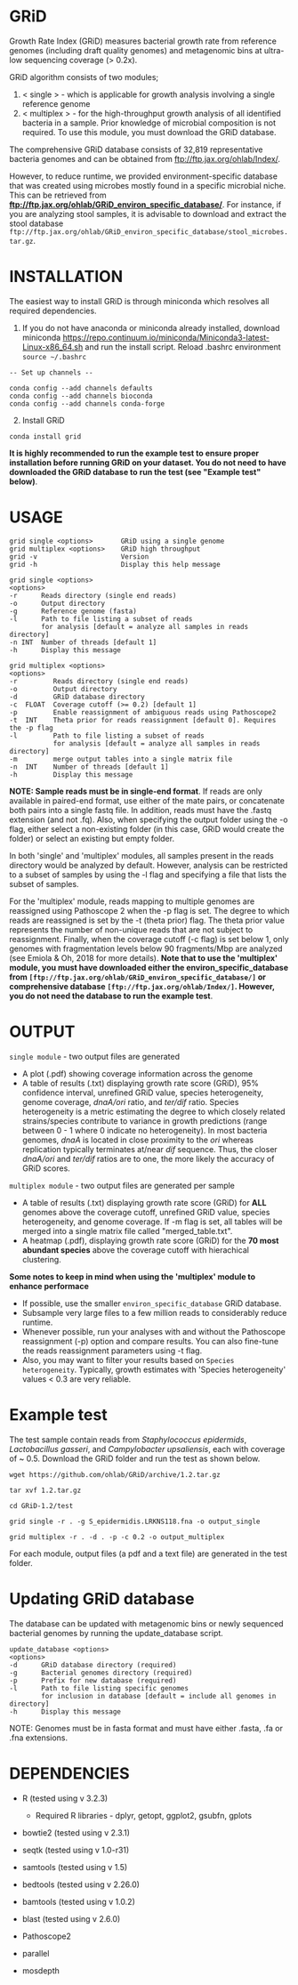 # GRiD
Growth Rate Index (GRiD) measures bacterial growth rate from reference genomes (including draft quality genomes) and metagenomic bins at ultra-low sequencing coverage (> 0.2x). 

GRiD algorithm consists of two modules;

1. < single > - which is applicable for growth analysis involving a single reference genome
2. < multiplex > - for the high-throughput growth analysis of all identified bacteria in a sample. Prior knowledge of microbial composition is not required. To use this module, you must download the GRiD database.
 
The comprehensive GRiD database consists of 32,819 representative bacteria genomes and can be obtained from ftp://ftp.jax.org/ohlab/Index/. 

However, to reduce runtime, we provided environment-specific database that was created using microbes mostly found in a specific microbial niche. This can be retrieved from **ftp://ftp.jax.org/ohlab/GRiD_environ_specific_database/**. For instance, if you are analyzing stool samples, it is advisable to download and extract the stool database `ftp://ftp.jax.org/ohlab/GRiD_environ_specific_database/stool_microbes.tar.gz`.   

# INSTALLATION
The easiest way to install GRiD is through miniconda which resolves all required dependencies. 

1.    If you do not have anaconda or miniconda already installed, download miniconda https://repo.continuum.io/miniconda/Miniconda3-latest-Linux-x86_64.sh and run the install script. Reload .bashrc environment `source ~/.bashrc`
    
    -- Set up channels --
    
    conda config --add channels defaults
    conda config --add channels bioconda
    conda config --add channels conda-forge
          
2.    Install GRiD

`conda install grid`


**It is highly recommended to run the example test to ensure proper installation before running GRiD on your dataset. You do not need to have downloaded the GRiD database to run the test (see "Example test" below)**.


# USAGE

    grid single <options>       GRiD using a single genome
    grid multiplex <options>    GRiD high throughput
    grid -v                     Version
    grid -h                     Display this help message

    grid single <options>
    <options>
    -r      Reads directory (single end reads)
    -o      Output directory
    -g      Reference genome (fasta)
    -l      Path to file listing a subset of reads
            for analysis [default = analyze all samples in reads directory]
    -n INT  Number of threads [default 1]
    -h      Display this message

    grid multiplex <options>
    <options>
    -r         Reads directory (single end reads)
    -o         Output directory
    -d         GRiD database directory
    -c  FLOAT  Coverage cutoff (>= 0.2) [default 1]
    -p         Enable reassignment of ambiguous reads using Pathoscope2
    -t  INT    Theta prior for reads reassignment [default 0]. Requires the -p flag
    -l         Path to file listing a subset of reads
               for analysis [default = analyze all samples in reads directory]
    -m         merge output tables into a single matrix file
    -n  INT    Number of threads [default 1]
    -h         Display this message


**NOTE: Sample reads must be in single-end format**. If reads are only available in paired-end format, use either of the mate pairs, or concatenate both pairs into a single fastq file. In addition, reads must have the .fastq extension (and not .fq). Also, when specifying the output folder using the -o flag, either select a non-existing folder (in this case, GRiD would create the folder) or select an  existing but empty folder.  

In both 'single' and 'multiplex' modules, all samples present in the reads directory would be analyzed by default. However, analysis can be restricted to a subset of samples by using the -l flag and specifying a file that lists the subset of samples.    

For the 'multiplex' module, reads mapping to multiple genomes are reassigned using Pathoscope 2 when the -p flag is set. The degree to which reads are reassigned is set by the -t (theta prior) flag. The theta prior value represents the number of non-unique reads that are not subject to reassignment. Finally, when the coverage cutoff (-c flag) is set below 1, only genomes with fragmentation levels below 90 fragments/Mbp are analyzed (see Emiola & Oh, 2018 for more details). **Note that to use the 'multiplex' module, you must have downloaded either the environ_specific_database from `[ftp://ftp.jax.org/ohlab/GRiD_environ_specific_database/]` or comprehensive database `[ftp://ftp.jax.org/ohlab/Index/]`. However, you do not need the database to run the example test**.

# OUTPUT
`single module` - two output files are generated
- A plot (.pdf) showing coverage information across the genome 
- A table of results (.txt) displaying growth rate score (GRiD), 95% confidence interval, unrefined GRiD value, species heterogeneity, genome coverage, *dnaA/ori* ratio, and *ter/dif* ratio. Species heterogeneity is a metric estimating the degree to which closely related strains/species contribute to variance in growth predictions (range between 0 - 1 where 0 indicate no heterogeneity). In most bacteria genomes, *dnaA* is located in close proximity to the *ori* whereas replication typically terminates at/near *dif* sequence. Thus, the closer *dnaA/ori* and *ter/dif* ratios are to one, the more likely the accuracy of GRiD scores.  

`multiplex module` - two output files are generated per sample
- A table of results (.txt) displaying growth rate score (GRiD) for **ALL** genomes above the coverage cutoff, unrefined GRiD value, species heterogeneity, and genome coverage. If -m flag is set, all tables will be merged into a single matrix file called "merged_table.txt".
- A heatmap (.pdf), displaying growth rate score (GRiD) for the **70 most abundant species** above the coverage cutoff with hierachical clustering. 


**Some notes to keep in mind when using the 'multiplex' module to enhance performace**
-  If possible, use the smaller `environ_specific_database` GRiD database.
-  Subsample very large files to a few million reads to considerably reduce runtime. 
-  Whenever possible, run your analyses with and without the Pathoscope reassignment (-p) option and compare results. You can also fine-tune the reads reassignment parameters using -t flag.
-  Also, you may want to filter your results based on `Species heterogeneity`. Typically, growth estimates with 'Species heterogeneity' values < 0.3 are very reliable.

# Example test
The test sample contain reads from *Staphylococcus epidermids*, *Lactobacillus gasseri*, and *Campylobacter upsaliensis*, each with coverage of ~ 0.5. Download the GRiD folder and run the test as shown below. 

`wget https://github.com/ohlab/GRiD/archive/1.2.tar.gz`

`tar xvf 1.2.tar.gz`

`cd GRiD-1.2/test`

`grid single -r . -g S_epidermidis.LRKNS118.fna -o output_single`

`grid multiplex -r . -d . -p -c 0.2 -o output_multiplex`

For each module, output files (a pdf and a text file) are generated in the test folder.


# Updating GRiD database 
The database can be updated with metagenomic bins or newly sequenced bacterial genomes by running the update_database script.
 

    update_database <options>
    <options>
    -d      GRiD database directory (required)
    -g      Bacterial genomes directory (required)
    -p      Prefix for new database (required)
    -l      Path to file listing specific genomes
            for inclusion in database [default = include all genomes in directory]
    -h      Display this message

NOTE: Genomes must be in fasta format and must have either .fasta, .fa or .fna extensions.


# DEPENDENCIES
- R (tested using v 3.2.3) 
    - Required R libraries - 
    dplyr,
    getopt,
    ggplot2,
    gsubfn,
    gplots
    
- bowtie2 (tested using v 2.3.1)
- seqtk (tested using v 1.0-r31)
- samtools (tested using v 1.5)
- bedtools (tested using v 2.26.0)
- bamtools (tested using v 1.0.2)
- blast (tested using v 2.6.0)
- Pathoscope2    
- parallel
- mosdepth 

